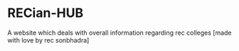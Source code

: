 # RECian-HUB
A website which deals with overall information regarding rec colleges [made with love by rec sonbhadra]

